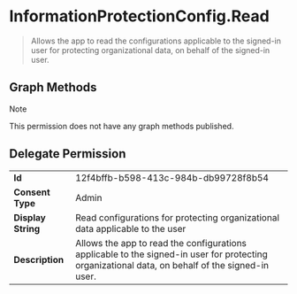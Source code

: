 # InformationProtectionConfig.Read

> Allows the app to read the configurations applicable to the signed-in user for protecting organizational data, on behalf of the signed-in user.
## Graph Methods

> [!NOTE]
> This permission does not have any graph methods published.

## Delegate Permission
|||
|-|-|
|**Id**|12f4bffb-b598-413c-984b-db99728f8b54|
|**Consent Type**|Admin|
|**Display String**|Read configurations for protecting organizational data applicable to the user|
|**Description**|Allows the app to read the configurations applicable to the signed-in user for protecting organizational data, on behalf of the signed-in user.|
